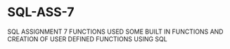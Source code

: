 # SQL-ASS-7
SQL ASSIGNMENT 7 FUNCTIONS
USED SOME BUILT IN FUNCTIONS AND CREATION OF USER DEFINED FUNCTIONS USING SQL
